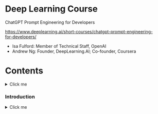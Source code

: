 # Deep Learning Course
ChatGPT Prompt Engineering for Developers

https://www.deeplearning.ai/short-courses/chatgpt-prompt-engineering-for-developers/

- Isa Fulford:
Member of Technical Staff, OpenAI
- Andrew Ng:
Founder, DeepLearning.AI; Co-founder, Coursera


# Contents 
<details>
  <summary>Click me</summary>
  
  Content
</details>

### Introduction
<details>
  <summary>Click me</summary>
  
  Welcome to this course on ChatGPT prompt engineering 
for developers. I'm thrilled to have with 
me Isa Fulford to teach this along with me. She 
is a member of the technical staff of 
OpenAI and had built the popular ChatGPT 
retrieval plugin and a large part of the work has been teaching 
people how to use LLM or large language 
model technology in products. She's also contributed to the 
OpenAI cookbook that teaches people prompting. So thrilled 
to have you with you. And I'm thrilled to be here and share 
some prompting best practices with you all. 
 
So there's been a lot of material on the internet 
for prompting with articles like 30 prompts everyone 
has to know A lot of that has been focused on the 
ChatGPT web user interface Which many people 
are using to do specific and often one-off tasks 
But I think the power of LLM large language models as a 
developer to that is using API calls to LLM To quickly build 
software applications. I think that is still very 
underappreciated In fact, my team at AI Fund, which is a sister company 
to DeepLearning.AI Has been working with many startups on applying 
these technologies to many different applications 
And it's been exciting to see what LLM APIs 
can enable developers to very quickly build So 
in this course, we'll share with you some 
of the possibilities for what you can do As well 
as best practices for how you can do them There's 
a lot of material to cover. First you'll learn some prompting best 
practices for software development Then we'll cover some 
common use cases, summarizing, inferring, transforming, expanding And then you'll build 
a chatbot using 
an LLM We hope that this will spark your imagination about new 
applications that you can build So in the 
development of large language models or LLMs, there 
have been broadly two types of LLMs Which 
I'm going to refer to as base LLMs and instruction 
tuned LLMs So base OMS has been trained to predict the next 
word based on text training data Often trained 
on a large amount of data from the 
internet and other sources To figure out what's 
the next most likely word to follow So for example, 
if you were to prompt this once upon a time there 
was a unicorn It may complete this, that 
is it may predict the next several words are That live in a magical 
forest with all unicorn friends 
 
But if you were to prompt this with what is the capital 
of France Then based on what articles on 
the internet might have It's quite possible that a 
base LLMs will complete this with What is France's largest 
city, what is France's population and so on Because articles on the 
internet could quite plausibly be lists 
of quiz questions about the country of France 
 
In contrast, an instruction tuned LLMs, 
which is where a lot of momentum of LLMs research and practice 
has been going An instruction tuned LLMs has 
been trained to follow instructions So if you 
were to ask it, what is the capital of France is much more 
likely to output something like the capital of France is Paris So 
the way that instruction tuned LLMs are typically trained is You start 
off with a base LLMs that's been trained on a huge amount 
of text data And further train it for the fine tune it 
with inputs and outputs that are instructions and good 
attempts to follow those instructions And 
then often further refine using a technique called RLHF 
reinforcement learning from human feedback To make the system 
better able to be helpful and follow instructions Because 
instruction tuned LLMs have been trained to be helpful, honest 
and harmless So for example, they're less likely to output 
problematic text such as toxic outputs compared to base LLMs A lot 
of the practical usage scenarios have been shifting toward 
instruction tuned LLMs Some of the best practices you 
find on the internet may be more suited for a base LLMs 
But for most practical applications today, we would 
recommend most people instead focus on 
instruction tuned LLMs Which are easier to use and 
also because of the work of OpenAI and other LLM companies becoming 
safer and more aligned 
So this course will focus on best practices for 
instruction tuned LLMs Which is what we recommend you use for most 
of your applications Before moving on, I just want 
to acknowledge the team from OpenAI and DeepLearning.ai 
that had contributed to the materials That Izzy 
and I will be presenting. I'm very grateful to Andrew Main, Joe Palermo, 
Boris Power, Ted Sanders, and Lillian Weng from OpenAI 
They were very involved with us brainstorming materials, vetting the 
materials to put together the curriculum for this short 
course And I'm also grateful on the deep learning 
side for the work of Geoff Ladwig, Eddy Shyu, and 
Tommy Nelson So when you use an instruction tuned LLMs, think of giving 
instructions to another person Say someone 
that's smart but doesn't know the specifics of 
your task So when an LLMs doesn't work, sometimes it's because the instructions weren't 
clear enough For example, if you were 
to say, please write me something about Alan Turing Well, 
in addition to that, it can be helpful 
to be clear about whether you want the text to focus on 
his scientific work Or his personal life or 
his role in history or something else And 
if you specify what you want the tone 
of the text to be, should it take on the tone like a 
professional journalist would write? Or is it more of a casual note 
that you dash off to a friend that hopes the OMS generate what you want? And 
of course, if you picture yourself asking, say, a fresh 
college graduate to carry out this task for you If 
you can even specify what snippets of text they should read in 
advance to write this text about Alan Turing 
Then that even better sets up that fresh 
college grad for success to carry out this 
task for you So in the next video, you see examples of 
how to be clear and specific, which is an 
important principle of prompting OMS And you also learn 
from either a second principle of prompting that 
is giving LLM time to think So with 
that, let's go on to the next video 
</details>

